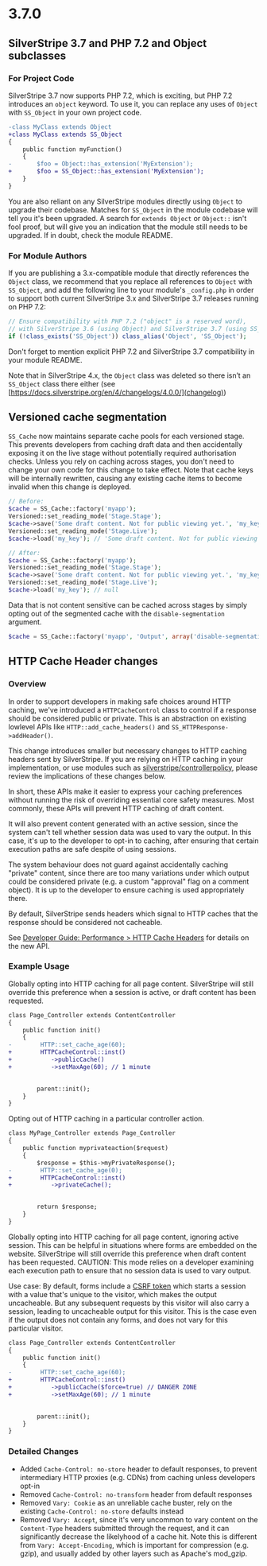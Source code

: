 # 3.7.0

## SilverStripe 3.7 and PHP 7.2 and Object subclasses

### For Project Code

SilverStripe 3.7 now supports PHP 7.2, which is exciting, but PHP 7.2 introduces an `object` keyword.
To use it, you can replace any uses of `Object` with `SS_Object` in your own project code.

```diff
-class MyClass extends Object
+class MyClass extends SS_Object
{
	public function myFunction()
	{
-		$foo = Object::has_extension('MyExtension');
+		$foo = SS_Object::has_extension('MyExtension');
	}
}
```

You are also reliant on any SilverStripe modules directly using `Object` to upgrade their codebase.
Matches for `SS_Object` in the module codebase will tell you it's been upgraded.
A search for `extends Object` or `Object::` isn't fool proof, but will give you an indication
that the module still needs to be upgraded. If in doubt, check the module README.

### For Module Authors

If you are publishing a 3.x-compatible module that directly references the `Object` class,
we recommend that you replace all references to `Object` with `SS_Object`,
and add the following line to your module's `_config.php`
in order to support both current SilverStripe 3.x and SilverStripe 3.7 releases running on PHP 7.2:

```php
// Ensure compatibility with PHP 7.2 ("object" is a reserved word),
// with SilverStripe 3.6 (using Object) and SilverStripe 3.7 (using SS_Object)
if (!class_exists('SS_Object')) class_alias('Object', 'SS_Object');
```

Don't forget to mention explicit PHP 7.2 and SilverStripe 3.7 compatibility in your module README.

Note that in SilverStripe 4.x, the `Object` class was deleted so there isn’t an `SS_Object` class there either
(see [https://docs.silverstripe.org/en/4/changelogs/4.0.0/](changelog))

## Versioned cache segmentation

`SS_Cache` now maintains separate cache pools for each versioned stage. This prevents developers from caching draft data and then accidentally exposing it on the live stage without potentially required authorisation checks. Unless you rely on caching across stages, you don't need to change your own code for this change to take effect. Note that cache keys will be internally rewritten, causing any existing cache items to become invalid when this change is deployed.

```php
// Before:
$cache = SS_Cache::factory('myapp');
Versioned::set_reading_mode('Stage.Stage');
$cache->save('Some draft content. Not for public viewing yet.', 'my_key');
Versioned::set_reading_mode('Stage.Live');
$cache->load('my_key'); // 'Some draft content. Not for public viewing yet'

// After:
$cache = SS_Cache::factory('myapp');
Versioned::set_reading_mode('Stage.Stage');
$cache->save('Some draft content. Not for public viewing yet.', 'my_key');
Versioned::set_reading_mode('Stage.Live');
$cache->load('my_key'); // null
```
Data that is not content sensitive can be cached across stages by simply opting out of the segmented cache with the `disable-segmentation` argument.

```php
$cache = SS_Cache::factory('myapp', 'Output', array('disable-segmentation' => true));
``` 

## HTTP Cache Header changes

### Overview

In order to support developers in making safe choices around HTTP caching,
we've introduced a `HTTPCacheControl` class to control if a response
should be considered public or private. This is an abstraction on existing
lowlevel APIs like `HTTP::add_cache_headers()` and `SS_HTTPResponse->addHeader()`.

This change introduces smaller but necessary changes to HTTP caching headers
sent by SilverStripe. If you are relying on HTTP caching in your implementation,
or use modules such as [silverstripe/controllerpolicy](https://github.com/silverstripe/silverstripe-controllerpolicy),
please review the implications of these changes below. 

In short, these APIs make it easier to express your caching preferences
without running the risk of overriding essential core safety measures.
Most commonly, these APIs will prevent HTTP caching of draft content.

It will also prevent content generated with an active session,
since the system can't tell whether session data was used to vary the output.
In this case, it's up to the developer to opt-in to caching,
after ensuring that certain execution paths are safe despite of using sessions.

The system behaviour does not guard against accidentally caching "private" content,
since there are too many variations under which output could be considered private
(e.g. a custom "approval" flag on a comment object). It is up to
the developer to ensure caching is used appropriately there.

By default, SilverStripe sends headers which signal to HTTP caches
that the response should be considered not cacheable.

See [Developer Guide: Performance > HTTP Cache Headers](/developer_guide/performance/http_cache_headers)
for details on the new API.

### Example Usage

Globally opting into HTTP caching for all page content.
SilverStripe will still override this preference when a session is active,
or draft content has been requested. 

```diff
class Page_Controller extends ContentController
{
    public function init()
    {
-        HTTP::set_cache_age(60);
+        HTTPCacheControl::inst()
+           ->publicCache()
+           ->setMaxAge(60); // 1 minute

        
        parent::init();
    }
}
```

Opting out of HTTP caching in a particular controller action.

```diff
class MyPage_Controller extends Page_Controller
{
    public function myprivateaction($request)
    {
        $response = $this->myPrivateResponse();
-        HTTP::set_cache_age(0);
+        HTTPCacheControl::inst()
+           ->privateCache();

        
        return $response;
    }
}
```

Globally opting into HTTP caching for all page content, ignoring active session.
This can be helpful in situations where forms are embedded on the website.
SilverStripe will still override this preference when draft content has been requested.
CAUTION: This mode relies on a developer examining each execution path to ensure
that no session data is used to vary output. 

Use case: By default, forms include a [CSRF token](/developer_guides/forms/form_security)
which starts a session with a value that's unique to the visitor, which makes the output uncacheable.
But any subsequent requests by this visitor will also carry a session, leading to uncacheable output
for this visitor. This is the case even if the output does not contain any forms,
and does not vary for this particular visitor.

```diff
class Page_Controller extends ContentController
{
    public function init()
    {
-        HTTP::set_cache_age(60);
+        HTTPCacheControl::inst()
+           ->publicCache($force=true) // DANGER ZONE
+           ->setMaxAge(60); // 1 minute

        
        parent::init();
    }
}
```

### Detailed Changes

 * Added `Cache-Control: no-store` header to default responses,
   to prevent intermediary HTTP proxies (e.g. CDNs) from caching unless developers opt-in
 * Removed `Cache-Control: no-transform` header from default responses
 * Removed `Vary: Cookie` as an unreliable cache buster,
   rely on the existing `Cache-Control: no-store` defaults instead
 * Removed `Vary: Accept`, since it's very uncommon to vary content on
   the `Content-Type` headers submitted through the request,
   and it can significantly decrease the likelyhood of a cache hit.
   Note this is different from `Vary: Accept-Encoding`,
   which is important for compression (e.g. gzip), and usually added by
   other layers such as Apache's mod_gzip.
